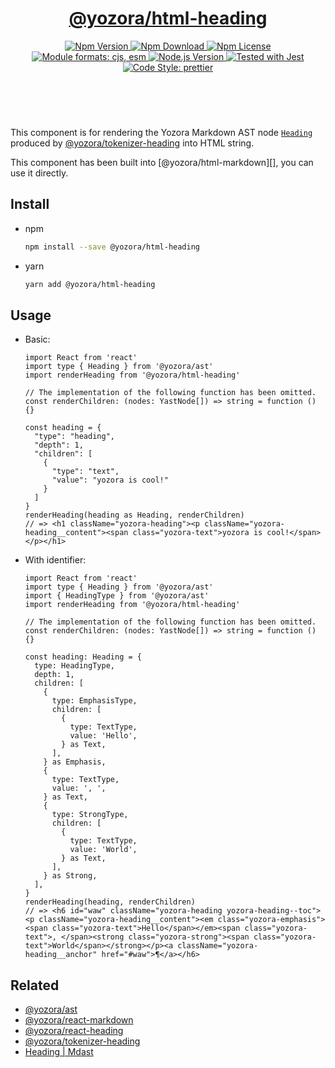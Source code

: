 <header>
  <h1 align="center">
    <a href="https://github.com/guanghechen/yozora-html/tree/main/packages/heading#readme">@yozora/html-heading</a>
  </h1>
  <div align="center">
    <a href="https://www.npmjs.com/package/@yozora/html-heading">
      <img
        alt="Npm Version"
        src="https://img.shields.io/npm/v/@yozora/html-heading.svg"
      />
    </a>
    <a href="https://www.npmjs.com/package/@yozora/html-heading">
      <img
        alt="Npm Download"
        src="https://img.shields.io/npm/dm/@yozora/html-heading.svg"
      />
    </a>
    <a href="https://www.npmjs.com/package/@yozora/html-heading">
      <img
        alt="Npm License"
        src="https://img.shields.io/npm/l/@yozora/html-heading.svg"
      />
    </a>
    <a href="#install">
      <img
        alt="Module formats: cjs, esm"
        src="https://img.shields.io/badge/module_formats-cjs%2C%20esm-green.svg"
      />
    </a>
    <a href="https://github.com/nodejs/node">
      <img
        alt="Node.js Version"
        src="https://img.shields.io/node/v/@yozora/html-heading"
      />
    </a>
    <a href="https://github.com/facebook/jest">
      <img
        alt="Tested with Jest"
        src="https://img.shields.io/badge/tested_with-jest-9c465e.svg"
      />
    </a>
    <a href="https://github.com/prettier/prettier">
      <img
        alt="Code Style: prettier"
        src="https://img.shields.io/badge/code_style-prettier-ff69b4.svg?style=flat-square"
      />
    </a>
  </div>
</header>
<br/>

This component is for rendering the Yozora Markdown AST node [`Heading`][@yozora/ast] 
produced by [@yozora/tokenizer-heading][] into HTML string.

This component has been built into [@yozora/html-markdown][], you can use it directly.

## Install

* npm

  ```bash
  npm install --save @yozora/html-heading
  ```

* yarn

  ```bash
  yarn add @yozora/html-heading
  ```


## Usage

* Basic:

  ```tsx
  import React from 'react'
  import type { Heading } from '@yozora/ast'
  import renderHeading from '@yozora/html-heading'

  // The implementation of the following function has been omitted.
  const renderChildren: (nodes: YastNode[]) => string = function () {}

  const heading = {
    "type": "heading",
    "depth": 1,
    "children": [
      {
        "type": "text",
        "value": "yozora is cool!"
      }
    ]
  }
  renderHeading(heading as Heading, renderChildren)
  // => <h1 className="yozora-heading"><p className="yozora-heading__content"><span class="yozora-text">yozora is cool!</span></p></h1>
  ```

* With identifier:

  ```tsx
  import React from 'react'
  import type { Heading } from '@yozora/ast'
  import { HeadingType } from '@yozora/ast'
  import renderHeading from '@yozora/html-heading'

  // The implementation of the following function has been omitted.
  const renderChildren: (nodes: YastNode[]) => string = function () {}

  const heading: Heading = {
    type: HeadingType,
    depth: 1,
    children: [
      {
        type: EmphasisType,
        children: [
          {
            type: TextType,
            value: 'Hello',
          } as Text,
        ],
      } as Emphasis,
      {
        type: TextType,
        value: ', ',
      } as Text,
      {
        type: StrongType,
        children: [
          {
            type: TextType,
            value: 'World',
          } as Text,
        ],
      } as Strong,
    ],
  }
  renderHeading(heading, renderChildren)
  // => <h6 id="waw" className="yozora-heading yozora-heading--toc"><p className="yozora-heading__content"><em class="yozora-emphasis"><span class="yozora-text">Hello</span></em><span class="yozora-text">, </span><strong class="yozora-strong"><span class="yozora-text">World</span></strong></p><a className="yozora-heading__anchor" href="#waw">¶</a></h6>
  ```

## Related

* [@yozora/ast][]
* [@yozora/react-markdown][]
* [@yozora/react-heading][]
* [@yozora/tokenizer-heading][]
* [Heading | Mdast][mdast]


[@yozora/ast]: https://www.npmjs.com/package/@yozora/ast#heading
[@yozora/react-markdown]: https://www.npmjs.com/package/@yozora/react-markdown
[@yozora/tokenizer-heading]: https://www.npmjs.com/package/@yozora/tokenizer-heading
[@yozora/react-heading]: https://www.npmjs.com/package/@yozora/react-heading
[mdast]: https://github.com/syntax-tree/mdast#heading
